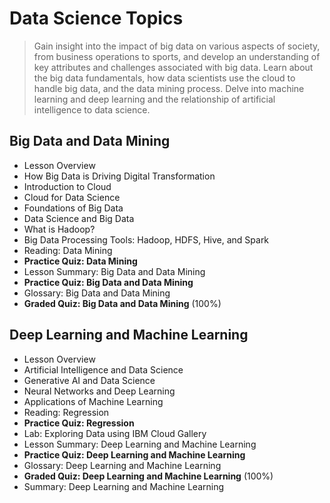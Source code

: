 # Data Science Topics
> Gain insight into the impact of big data on various aspects of society, from business operations to sports, and develop an understanding of key attributes and challenges associated with big data. Learn about the big data fundamentals, how data scientists use the cloud to handle big data, and the data mining process. Delve into machine learning and deep learning and the relationship of artificial intelligence to data science.
## Big Data and Data Mining
- Lesson Overview
- How Big Data is Driving Digital Transformation
- Introduction to Cloud
- Cloud for Data Science
- Foundations of Big Data
- Data Science and Big Data
- What is Hadoop?
- Big Data Processing Tools: Hadoop, HDFS, Hive, and Spark
- Reading: Data Mining
- **Practice Quiz: Data Mining**
- Lesson Summary: Big Data and Data Mining
- **Practice Quiz: Big Data and Data Mining**
- Glossary: Big Data and Data Mining
- **Graded Quiz: Big Data and Data Mining** (100%)

## Deep Learning and Machine Learning
- Lesson Overview
- Artificial Intelligence and Data Science
- Generative AI and Data Science
- Neural Networks and Deep Learning
- Applications of Machine Learning
- Reading: Regression
- **Practice Quiz: Regression**
- Lab: Exploring Data using IBM Cloud Gallery
- Lesson Summary: Deep Learning and Machine Learning
- **Practice Quiz: Deep Learning and Machine Learning**
- Glossary: Deep Learning and Machine Learning
- **Graded Quiz: Deep Learning and Machine Learning** (100%)
- Summary: Deep Learning and Machine Learning
